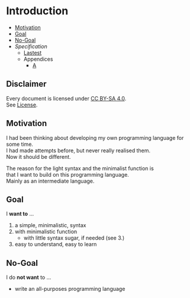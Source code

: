 # Introduction

- [Motivation](#motivation)
- [Goal](#goal)
- [No-Goal](#no-goal)
- _Specification_
  - [Lastest](specification)
  - Appendices
    - [A](appendix-a.md)

## Disclaimer

Every document is licensed under [CC BY-SA 4.0](https://creativecommons.org/licenses/by-sa/4.0/). \
See [License](License).

## Motivation

I had been thinking about developing my own programming language for some time. \
I had made attempts before, but never really realised them. \
Now it should be different.

The reason for the light syntax and the minimalist function is \
that I want to build on this programming language. \
Mainly as an intermediate language.

## Goal

I **want to** ...

1. a simple, minimalistic, syntax
2. with minimalistic function
   - with little syntax sugar, if needed (see 3.)
3. easy to understand, easy to learn

## No-Goal

I do **not want** to ...

- write an all-purposes programming language
